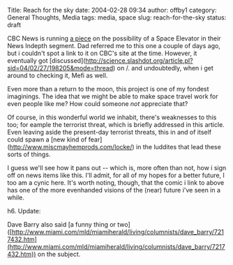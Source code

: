 Title: Reach for the sky
date: 2004-02-28 09:34
author: offby1
category: General Thoughts, Media
tags: media, space
slug: reach-for-the-sky
status: draft

CBC News is running [a piece](http://www.cbc.ca/news/background/space/spaceelevator.html) on the possibility of a Space Elevator in their News Indepth segment. Dad referred me to this one a couple of days ago, but i couldn't spot a link to it on CBC's site at the time. However, it eventually got \[discussed\](<http://science.slashdot.org/article.pl?sid=04/02/27/198205&mode=thread>) on /. and undoubtedly, when i get around to checking it, Mefi as well.

Even more than a return to the moon, this project is one of my fondest imaginings. The idea that we might be able to make space travel work for even people like me? How could someone _not_ appreciate that?

Of course, in this wonderful world we inhabit, there's weaknesses to this too; for eample the terrorist threat, which is briefly addressed in this article. Even leaving aside the present-day terrorist threats, this in and of itself could spawn a \[new kind of fear\](<http://www.miscmayhemprods.com/locke/>) in the luddites that lead these sorts of things.

I guess we'll see how it pans out \-- which is, more often than not, how i sign off on news items like this. I'll admit, for all of my hopes for a better future, I too am a cynic here. It's worth noting, though, that the comic i link to above has one of the more evenhanded visions of the (near) future i've seen in a while.

h6. Update:

Dave Barry also said \[a funny thing or two\]([http://www.miami.com/mld/miamiherald/living/columnists/dave_barry/7217432.htm](http://www.miami.com/mld/miamiherald/living/columnists/dave_barry/7217432.htm)) on the subject.
